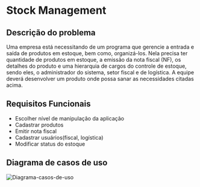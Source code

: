 # Stock Management

## Descrição do problema

Uma empresa está necessitando de um programa que gerencie a entrada e saída de produtos em estoque, bem como, organizá-los. Nela precisa ter quantidade de produtos em estoque, a emissão da nota fiscal (NF), os detalhes do produto e uma hierarquia de cargos do controle de estoque, sendo eles, o administrador do sistema, setor fiscal e de logística.
A equipe deverá desenvolver um produto onde possa sanar as necessidades citadas acima.

## Requisitos Funcionais

* Escolher nível de manipulação da aplicação
* Cadastrar produtos
* Emitir nota fiscal
* Cadastrar usuários(fiscal, logística)
* Modificar status do estoque

## Diagrama de casos de uso

![Diagrama-casos-de-uso](Documents/img/img.jpg)